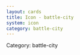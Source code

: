 ```yaml
---
layout: cards
title: Icon - battle-city
system: icon
category: battle-city
---
```

<div class="alert alert-secondary mb-4"><span class="i18n innerHTML-category">Category: </span><span class="i18n innerHTML-cat-battle-city">battle-city</span></div>
